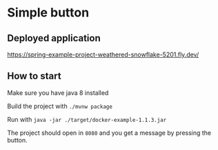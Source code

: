 # Simple button

## Deployed application

https://spring-example-project-weathered-snowflake-5201.fly.dev/

## How to start

Make sure you have java 8 installed

Build the project with `./mvnw package`

Run with `java -jar ./target/docker-example-1.1.3.jar`

The project should open in `8080` and you get a message by pressing the button.

